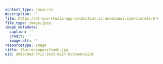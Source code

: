 ```yaml
---
content_type: resource
description: ''
file: https://ol-ocw-studio-app-production.s3.amazonaws.com/courses/8-02t-electricity-and-magnetism-spring-2005/909b79ed7f1c39339e276c84a4cce23c_35wirecompassthumb.jpg
file_type: image/jpeg
image_metadata:
  caption: ''
  credit: ''
  image-alt: ''
resourcetype: Image
title: 35wirecompassthumb.jpg
uid: 909b79ed-7f1c-3933-9e27-6c84a4cce23c
---
```

